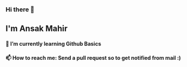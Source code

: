 ### Hi there 👋
## I'm Ansak Mahir
#### 🌱 I’m currently learning Github Basics
#### 📫 How to reach me: Send a pull request so to get notified from mail :)


<!--
**AnsarMahir/AnsarMahir** is a ✨ _special_ ✨ repository because its `README.md` (this file) appears on your GitHub profile.

Here are some ideas to get you started:

- 🔭 I’m currently working on ...
- 🌱 I’m currently learning ...
- 👯 I’m looking to collaborate on ...
- 🤔 I’m looking for help with ...
- 💬 Ask me about ...
- 📫 How to reach me: ...
- 😄 Pronouns: ...
- ⚡ Fun fact: ...
-->
